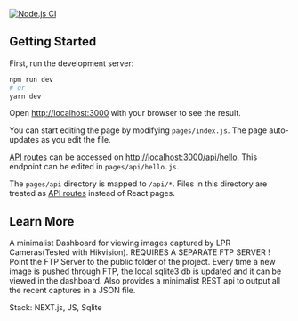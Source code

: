 [![Node.js CI](https://github.com/TeoSlayer/LPR-Dashboard/actions/workflows/node.js.yml/badge.svg)](https://github.com/TeoSlayer/LPR-Dashboard/actions/workflows/node.js.yml)

## Getting Started

First, run the development server:

```bash
npm run dev
# or
yarn dev
```

Open [http://localhost:3000](http://localhost:3000) with your browser to see the result.

You can start editing the page by modifying `pages/index.js`. The page auto-updates as you edit the file.

[API routes](https://nextjs.org/docs/api-routes/introduction) can be accessed on [http://localhost:3000/api/hello](http://localhost:3000/api/hello). This endpoint can be edited in `pages/api/hello.js`.

The `pages/api` directory is mapped to `/api/*`. Files in this directory are treated as [API routes](https://nextjs.org/docs/api-routes/introduction) instead of React pages.

## Learn More

A minimalist Dashboard for viewing images captured by LPR Cameras(Tested with Hikvision). REQUIRES A SEPARATE FTP SERVER ! Point the FTP Server to the public folder of the project. Every time a new image is pushed through FTP, the local sqlite3 db is updated and it can be viewed in the dashboard. Also provides a minimalist REST api to output all the recent captures in a JSON file.

Stack: NEXT.js, JS, Sqlite
